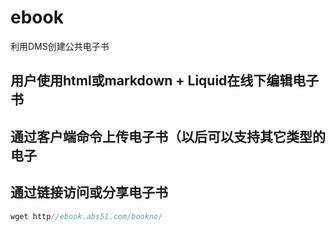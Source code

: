 # ebook

利用DMS创建公共电子书 
## 用户使用html或markdown + Liquid在线下编辑电子书

## 通过客户端命令上传电子书（以后可以支持其它类型的电子

## 通过链接访问或分享电子书
```csharp
wget http//ebook.abs51.com/bookno/
```

